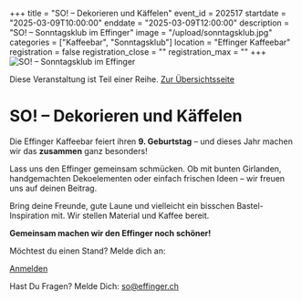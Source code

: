 +++
title = "SO! – Dekorieren und Käffelen"
event_id = 202517
startdate = "2025-03-09T10:00:00"
enddate = "2025-03-09T12:00:00"
description = "SO! – Sonntagsklub im Effinger"
image = "/upload/sonntagsklub.jpg"
categories = ["Kaffeebar", "Sonntagsklub"]
location = "Effinger Kaffeebar"
registration = false
registration_close = ""
registration_max = ""
+++
![SO! – Sonntagsklub im Effinger](/upload/sonntagsklub.jpg)
       
Diese Veranstaltung ist Teil einer Reihe. [Zur Übersichtsseite](/sonntagsklub/#t)

# SO! – Dekorieren und Käffelen

Die Effinger Kaffeebar feiert ihren **9. Geburtstag** – und dieses Jahr machen wir das **zusammen** ganz besonders!

Lass uns den Effinger gemeinsam schmücken. Ob mit bunten Girlanden, handgemachten Dekoelementen oder einfach frischen Ideen – wir freuen uns auf deinen Beitrag.

Bring deine Freunde, gute Laune und vielleicht ein bisschen Bastel-Inspiration mit.
Wir stellen Material und Kaffee bereit.

**Gemeinsam machen wir den Effinger noch schöner!**

Möchtest du einen Stand? Melde dich an:

<a href="https://docs.google.com/forms/d/e/1FAIpQLScaWDRMkiBj391aU8Hnn6O0-6tu3t6cKCMk-AqSnea5W50Jww/viewform?usp=sharing" target="blank" class="btn btn-mod btn-large mb-30">
  Anmelden
</a>

Hast Du Fragen? Melde Dich: so@effinger.ch
